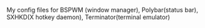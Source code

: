 My config files for BSPWM (window manager), Polybar(status bar), SXHKD(X hotkey daemon), Terminator(terminal emulator)
